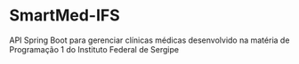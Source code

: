 # SmartMed-IFS
API Spring Boot para gerenciar clínicas médicas desenvolvido na matéria de Programação 1 do Instituto Federal de Sergipe
